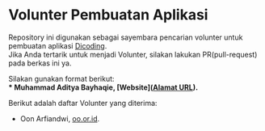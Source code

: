 # Volunter Pembuatan Aplikasi
Repository ini digunakan sebagai sayembara pencarian volunter untuk pembuatan aplikasi [Dicoding](www.dicoding.com).<br>
Jika Anda tertarik untuk menjadi Volunter, silakan lakukan PR(pull-request) pada berkas ini ya.<br>

Silakan gunakan format berikut:<br>
**\* Muhammad Aditya Bayhaqie, [Website]([Alamat URL](https://aboutbhq.netlify.app/)).**  

Berikut adalah daftar Volunter yang diterima:
* Oon Arfiandwi, [oo.or.id](https://oo.or.id).
